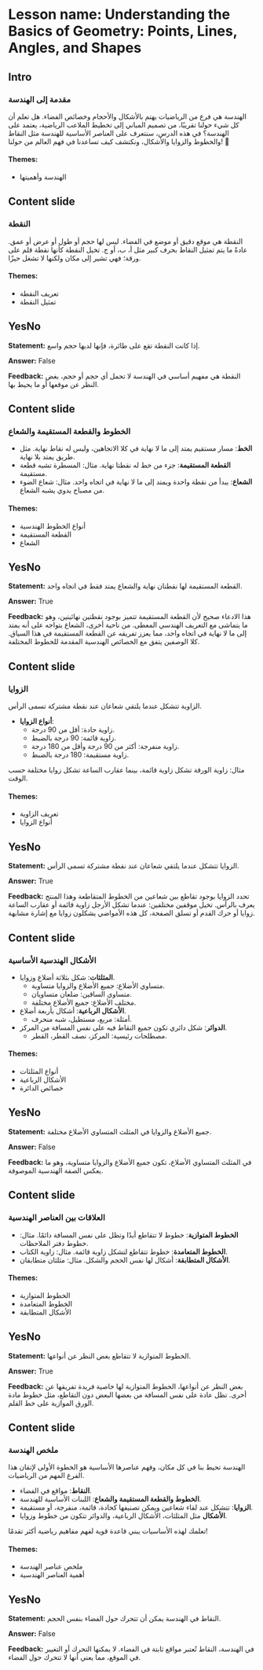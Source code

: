 # Lesson name: Understanding the Basics of Geometry: Points, Lines, Angles, and Shapes

## Intro

### مقدمة إلى الهندسة

الهندسة هي فرع من الرياضيات يهتم بالأشكال والأحجام وخصائص الفضاء. هل تعلم أن كل شيء حولنا تقريبًا، من تصميم المباني إلى تخطيط الملاعب الرياضية، يعتمد على الهندسة؟ في هذه الدرس، سنتعرف على العناصر الأساسية للهندسة مثل النقاط والخطوط والزوايا والأشكال، ونكتشف كيف تساعدنا في فهم العالم من حولنا! 🌟

#### **Themes:**
- الهندسة وأهميتها

## Content slide

### النقطة

النقطة هي موقع دقيق أو موضع في الفضاء. ليس لها حجم أو طول أو عرض أو عمق. عادةً ما يتم تمثيل النقاط بحرف كبير مثل أ، ب، أو ج. تخيل النقطة كأنها نقطة قلم على ورقة؛ فهي تشير إلى مكان ولكنها لا تشغل حيزًا.

#### **Themes:**
- تعريف النقطة
- تمثيل النقطة

## YesNo

**Statement:** إذا كانت النقطة تقع على طائرة، فإنها لديها حجم واسع.

**Answer:** False

**Feedback:**
النقطة هي مفهيم أساسي في الهندسة لا تحمل أي حجم أو حجم، بغض النظر عن موقعها أو ما يحيط بها.


## Content slide

### الخطوط والقطعة المستقيمة والشعاع

- **الخط**: مسار مستقيم يمتد إلى ما لا نهاية في كلا الاتجاهين، وليس له نقاط نهاية. مثل طريق يمتد بلا نهاية.
- **القطعة المستقيمة**: جزء من خط له نقطتا نهاية. مثال: المسطرة تشبه قطعة مستقيمة.
- **الشعاع**: يبدأ من نقطة واحدة ويمتد إلى ما لا نهاية في اتجاه واحد. مثال: شعاع الضوء من مصباح يدوي يشبه الشعاع.

#### **Themes:**
- أنواع الخطوط الهندسية
- القطعة المستقيمة
- الشعاع

## YesNo

**Statement:** القطعة المستقيمة لها نقطتان نهاية والشعاع يمتد فقط في اتجاه واحد.

**Answer:** True

**Feedback:**
هذا الادعاء صحيح لأن القطعة المستقيمة تتميز بوجود نقطتين نهائيتين، وهو ما يتماشى مع التعريف الهندسي المعطى. من ناحية أخرى، الشعاع يتواجه على أنه يمتد إلى ما لا نهاية في اتجاه واحد، مما يعزز تفريقه عن القطعة المستقيمة في هذا السياق. كلا الوصفين يتفق مع الخصائص الهندسية المقدمة للخطوط المختلفة.


## Content slide

### الزوايا

الزاوية تتشكل عندما يلتقي شعاعان عند نقطة مشتركة تسمى الرأس.

- **أنواع الزوايا**:
  - زاوية حادة: أقل من 90 درجة.
  - زاوية قائمة: 90 درجة بالضبط.
  - زاوية منفرجة: أكثر من 90 درجة وأقل من 180 درجة.
  - زاوية مستقيمة: 180 درجة بالضبط.

مثال: زاوية الورقة تشكل زاوية قائمة، بينما عقارب الساعة تشكل زوايا مختلفة حسب الوقت.

#### **Themes:**
- تعريف الزاوية
- أنواع الزوايا

## YesNo

**Statement:** الزوايا تتشكل عندما يلتقي شعاعان عند نقطة مشتركة تسمى الرأس.

**Answer:** True

**Feedback:**
تحدد الزوايا بوجود تقاطع بين شعاعين من الخطوط المتقاطعة وهذا المنتج يعرف بالرأس. تخيل موقفين مختلفين: عندما تشكل الأرجل زاوية قائمة أو عقارب الساعة زوايا أو حرك القدم أو تسلق الصفحة، كل هذه الأمواضي يشكلون زوايا مع إشارة مشابهة.


## Content slide

### الأشكال الهندسية الأساسية

- **المثلثات**: شكل بثلاثة أضلاع وزوايا.
  - متساوي الأضلاع: جميع الأضلاع والزوايا متساوية.
  - متساوي الساقين: ضلعان متساويان.
  - مختلف الأضلاع: جميع الأضلاع مختلفة.
- **الأشكال الرباعية**: أشكال بأربعة أضلاع.
  - أمثلة: مربع، مستطيل، شبه منحرف.
- **الدوائر**: شكل دائري تكون جميع النقاط فيه على نفس المسافة من المركز.
  - مصطلحات رئيسية: المركز، نصف القطر، القطر.

#### **Themes:**
- أنواع المثلثات
- الأشكال الرباعية
- خصائص الدائرة

## YesNo

**Statement:** جميع الأضلاع والزوايا في المثلث المتساوي الأضلاع مختلفة.

**Answer:** False

**Feedback:**
في المثلث المتساوي الأضلاع، تكون جميع الأضلاع والزوايا متساوية، وهو ما يعكس الصفة الهندسية الموصوفة.


## Content slide

### العلاقات بين العناصر الهندسية

- **الخطوط المتوازية**: خطوط لا تتقاطع أبدًا وتظل على نفس المسافة دائمًا. مثال: خطوط دفتر الملاحظات.
- **الخطوط المتعامدة**: خطوط تتقاطع لتشكل زاوية قائمة. مثال: زاوية الكتاب.
- **الأشكال المتطابقة**: أشكال لها نفس الحجم والشكل. مثال: مثلثان متطابقان.

#### **Themes:**
- الخطوط المتوازية
- الخطوط المتعامدة
- الأشكال المتطابقة

## YesNo

**Statement:** الخطوط المتوازية لا تتقاطع بغض النظر عن أنواعها.

**Answer:** True

**Feedback:**
بغض النظر عن أنواعها، الخطوط المتوازية لها خاصية فريدة تفريقها عن أخرى. تظل عادة على نفس المسافة من بعضها البعض دون التقاطع، مثل خطوط مادة الورق الموازية على خط القلم.


## Content slide

### ملخص الهندسة

الهندسة تحيط بنا في كل مكان، وفهم عناصرها الأساسية هو الخطوة الأولى لإتقان هذا الفرع المهم من الرياضيات.

- **النقاط**: مواقع في الفضاء.
- **الخطوط والقطعة المستقيمة والشعاع**: اللبنات الأساسية للهندسة.
- **الزوايا**: تتشكل عند لقاء شعاعين ويمكن تصنيفها كحادة، قائمة، منفرجة، أو مستقيمة.
- **الأشكال** مثل المثلثات، الأشكال الرباعية، والدوائر تتكون من خطوط وزوايا.

تعلمك لهذه الأساسيات يبني قاعدة قوية لفهم مفاهيم رياضية أكثر تقدمًا!

#### **Themes:**
- ملخص عناصر الهندسة
- أهمية العناصر الهندسية

## YesNo

**Statement:** النقاط في الهندسة يمكن أن تتحرك حول الفضاء بنفس الحجم.

**Answer:** False

**Feedback:**
في الهندسة، النقاط تُعتبر مواقع ثابتة في الفضاء. لا يمكنها التحرك أو التغيير في الموقع، مما يعني أنها لا تتحرك حول الفضاء.

